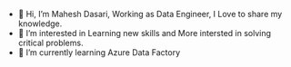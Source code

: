 - 👋 Hi, I’m Mahesh Dasari, Working as Data Engineer, I Love to share my knowledge.
- 👀 I’m interested in Learning new skills and More intersted in solving critical problems.
- 🌱 I’m currently learning Azure Data Factory

<!---
mahid721/mahid721 is a ✨ special ✨ repository because its `README.md` (this file) appears on your GitHub profile.
You can click the Preview link to take a look at your changes.
--->
